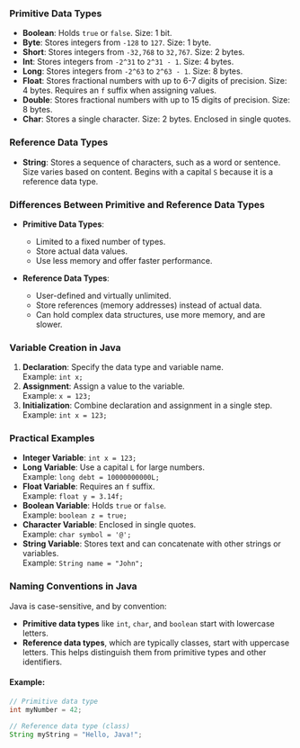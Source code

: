 ### Primitive Data Types

- **Boolean**: Holds `true` or `false`. Size: 1 bit.
- **Byte**: Stores integers from `-128` to `127`. Size: 1 byte.
- **Short**: Stores integers from `-32,768` to `32,767`. Size: 2 bytes.
- **Int**: Stores integers from `-2^31` to `2^31 - 1`. Size: 4 bytes.
- **Long**: Stores integers from `-2^63` to `2^63 - 1`. Size: 8 bytes.
- **Float**: Stores fractional numbers with up to 6-7 digits of precision. Size: 4 bytes. Requires an `f` suffix when assigning values.
- **Double**: Stores fractional numbers with up to 15 digits of precision. Size: 8 bytes.
- **Char**: Stores a single character. Size: 2 bytes. Enclosed in single quotes.

### Reference Data Types

- **String**: Stores a sequence of characters, such as a word or sentence. Size varies based on content. Begins with a capital `S` because it is a reference data type.

### Differences Between Primitive and Reference Data Types

- **Primitive Data Types**:
  - Limited to a fixed number of types.
  - Store actual data values.
  - Use less memory and offer faster performance.

- **Reference Data Types**:
  - User-defined and virtually unlimited.
  - Store references (memory addresses) instead of actual data.
  - Can hold complex data structures, use more memory, and are slower.

### Variable Creation in Java

1. **Declaration**: Specify the data type and variable name.  
   Example: `int x;`
2. **Assignment**: Assign a value to the variable.  
   Example: `x = 123;`
3. **Initialization**: Combine declaration and assignment in a single step.  
   Example: `int x = 123;`

### Practical Examples

- **Integer Variable**: `int x = 123;`
- **Long Variable**: Use a capital `L` for large numbers.  
  Example: `long debt = 10000000000L;`
- **Float Variable**: Requires an `f` suffix.  
  Example: `float y = 3.14f;`
- **Boolean Variable**: Holds `true` or `false`.  
  Example: `boolean z = true;`
- **Character Variable**: Enclosed in single quotes.  
  Example: `char symbol = '@';`
- **String Variable**: Stores text and can concatenate with other strings or variables.  
  Example: `String name = "John";`

### Naming Conventions in Java

Java is case-sensitive, and by convention:
- **Primitive data types** like `int`, `char`, and `boolean` start with lowercase letters.
- **Reference data types**, which are typically classes, start with uppercase letters. This helps distinguish them from primitive types and other identifiers.

#### Example:

```java
// Primitive data type
int myNumber = 42;

// Reference data type (class)
String myString = "Hello, Java!";
```

